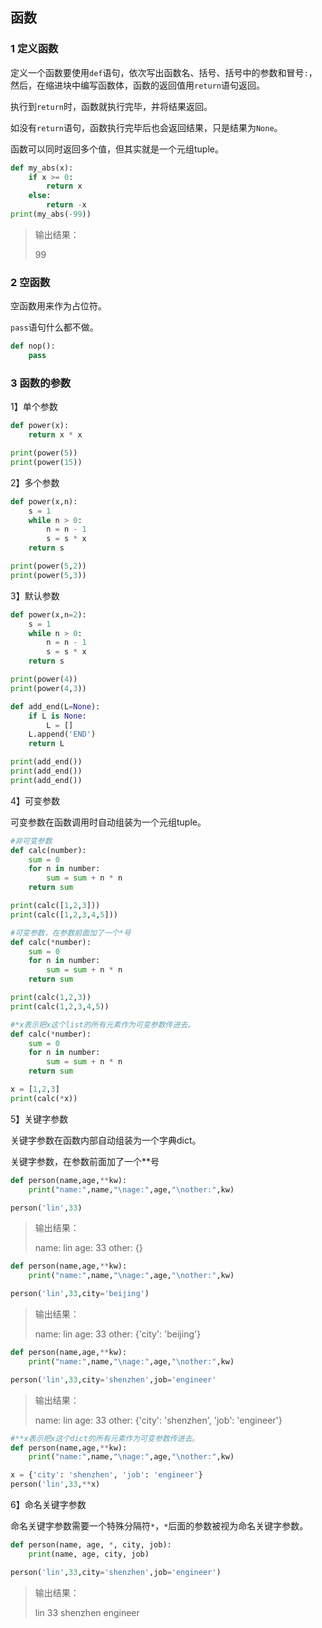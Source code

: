 ## 函数

### 1 定义函数

定义一个函数要使用`def`语句，依次写出函数名、括号、括号中的参数和冒号`:`，然后，在缩进块中编写函数体，函数的返回值用`return`语句返回。

执行到`return`时，函数就执行完毕，并将结果返回。

如没有`return`语句，函数执行完毕后也会返回结果，只是结果为`None`。

函数可以同时返回多个值，但其实就是一个元组tuple。

```python
def my_abs(x):
    if x >= 0:
        return x
    else:
        return -x
print(my_abs(-99))
```

>输出结果：
>
>99



### 2 空函数

空函数用来作为占位符。

`pass`语句什么都不做。

```python
def nop():
    pass
```





### 3 函数的参数

1】单个参数

```python
def power(x):
    return x * x

print(power(5))
print(power(15))
```



2】多个参数

```python
def power(x,n):
    s = 1
    while n > 0:
        n = n - 1
        s = s * x
    return s

print(power(5,2))
print(power(5,3))
```



3】默认参数

```python
def power(x,n=2):
    s = 1
    while n > 0:
        n = n - 1
        s = s * x
    return s

print(power(4))
print(power(4,3))
```



```python
def add_end(L=None):
    if L is None:
        L = []
    L.append('END')
    return L

print(add_end())
print(add_end())
print(add_end())
```



4】可变参数

可变参数在函数调用时自动组装为一个元组tuple。

```python
#非可变参数
def calc(number):
    sum = 0
    for n in number:
        sum = sum + n * n
    return sum

print(calc([1,2,3]))
print(calc([1,2,3,4,5]))
```



```python
#可变参数，在参数前面加了一个*号
def calc(*number):
    sum = 0
    for n in number:
        sum = sum + n * n
    return sum

print(calc(1,2,3))
print(calc(1,2,3,4,5))
```



```python
#*x表示把x这个list的所有元素作为可变参数传进去。
def calc(*number):
    sum = 0
    for n in number:
        sum = sum + n * n
    return sum

x = [1,2,3]
print(calc(*x))
```



5】关键字参数

关键字参数在函数内部自动组装为一个字典dict。

关键字参数，在参数前面加了一个**号

```python
def person(name,age,**kw):
    print("name:",name,"\nage:",age,"\nother:",kw)

person('lin',33)
```

>输出结果：
>
>name: lin 
>age: 33 
>other: {}



```python
def person(name,age,**kw):
    print("name:",name,"\nage:",age,"\nother:",kw)

person('lin',33,city='beijing')
```

>输出结果：
>
>name: lin 
>age: 33 
>other: {'city': 'beijing'}



```python
def person(name,age,**kw):
    print("name:",name,"\nage:",age,"\nother:",kw)

person('lin',33,city='shenzhen',job='engineer'
```

>输出结果：
>
>name: lin 
>age: 33 
>other: {'city': 'shenzhen', 'job': 'engineer'}



```python
#**x表示把x这个dict的所有元素作为可变参数传进去。
def person(name,age,**kw):
    print("name:",name,"\nage:",age,"\nother:",kw)

x = {'city': 'shenzhen', 'job': 'engineer'}
person('lin',33,**x)
```



6】命名关键字参数

命名关键字参数需要一个特殊分隔符`*`，`*`后面的参数被视为命名关键字参数。

```python
def person(name, age, *, city, job):
    print(name, age, city, job)

person('lin',33,city='shenzhen',job='engineer')
```

>输出结果：
>
>lin 33 shenzhen engineer



